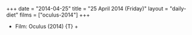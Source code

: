 +++
date = "2014-04-25"
title = "25 April 2014 (Friday)"
layout = "daily-diet"
films = ["oculus-2014"]
+++


* Film: Oculus (2014) {T} +
